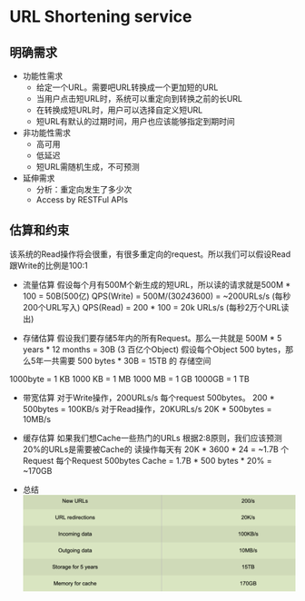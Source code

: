 # URL Shortening service

## 明确需求

- 功能性需求
    - 给定一个URL。需要吧URL转换成一个更加短的URL
    - 当用户点击短URL时，系统可以重定向到转换之前的长URL
    - 在转换成短URL时，用户可以选择自定义短URL
    - 短URL有默认的过期时间，用户也应该能够指定到期时间
- 非功能性需求
    - 高可用
    - 低延迟
    - 短URL需随机生成，不可预测
- 延伸需求
    - 分析：重定向发生了多少次
    - Access by RESTFul APIs

## 估算和约束

该系统的Read操作将会很重，有很多重定向的request。所以我们可以假设Read跟Write的比例是100:1
- 流量估算
假设每个月有500M个新生成的短URL，所以读的请求就是500M * 100 = 50B(500亿)
QPS(Write) = 500M/(30*24*3600) = ~200URLs/s (每秒200个URL写入)
QPS(Read) = 200 * 100 = 20k URLs/s (每秒2万个URL读出)

- 存储估算
假设我们要存储5年内的所有Request。那么一共就是
500M * 5 years * 12 months = 30B (3 百亿个Object)
假设每个Object 500 bytes，那么5年一共需要
500 bytes * 30B = 15TB 的 存储空间

1000byte = 1 KB
1000 KB = 1 MB
1000 MB = 1 GB
1000GB = 1 TB


- 带宽估算
对于Write操作，200URLs/s 每个request 500bytes。
200 * 500bytes = 100KB/s
对于Read操作，20KURLs/s
20K * 500bytes = 10MB/s

- 缓存估算
如果我们想Cache一些热门的URLs 根据2:8原则，我们应该预测20%的URLs是需要被Cache的
读操作每天有 20K * 3600 * 24 = ~1.7B 个Request
每个Request 500bytes
Cache = 1.7B * 500 bytes * 20% = ~170GB

- 总结
![](../img/Short-url-1.png)